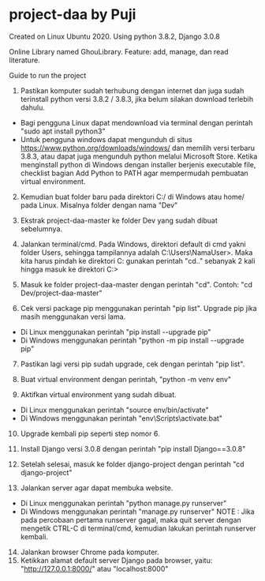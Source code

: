 # project-daa by Puji
Created on Linux Ubuntu 2020. Using python 3.8.2, Django 3.0.8

Online Library named GhouLibrary. 
Feature: add, manage, dan read literature.

Guide to run the project
1. Pastikan komputer sudah terhubung dengan internet dan juga sudah terinstall python versi 3.8.2 / 3.8.3, jika belum silakan download terlebih dahulu.
-	Bagi pengguna Linux dapat mendownload via terminal dengan perintah "sudo apt install python3"
-	Untuk pengguna windows dapat mengunduh di situs https://www.python.org/downloads/windows/ dan memilih versi terbaru 3.8.3, atau dapat juga mengunduh python melalui Microsoft Store.
Ketika menginstall python di Windows dengan installer berjenis executable file, checklist bagian Add Python to PATH agar mempermudah pembuatan virtual environment.

2. Kemudian buat folder baru pada direktori C:/ di Windows atau home/ pada Linux. Misalnya folder dengan nama "Dev"

3. Ekstrak project-daa-master ke folder Dev yang sudah dibuat sebelumnya.

4. Jalankan terminal/cmd. Pada Windows, direktori default di cmd yakni folder Users, sehingga tampilannya adalah C:\Users\NamaUser\>. Maka kita harus pindah ke direktori C: gunakan perintah "cd.." sebanyak 2 kali hingga masuk ke direktori C:\>

5. Masuk ke folder project-daa-master dengan perintah "cd". Contoh: "cd Dev/project-daa-master"

6. Cek versi package pip menggunakan perintah "pip list". Upgrade pip jika masih menggunakan versi lama.
-	Di Linux menggunakan perintah "pip install --upgrade pip"
-	Di Windows menggunakan perintah "python -m pip install --upgrade pip"

7. Pastikan lagi versi pip sudah upgrade, cek dengan perintah "pip list".

8. Buat virtual environment dengan perintah, "python -m venv env"

9. Aktifkan virtual environment yang sudah dibuat.
-	Di Linux menggunakan perintah "source env/bin/activate"
-	Di Windows menggunakan perintah "env\Scripts\activate.bat"

10. Upgrade kembali pip seperti step nomor 6.

11. Install Django versi 3.0.8 dengan perintah "pip install Django==3.0.8"

12. Setelah selesai, masuk ke folder django-project dengan perintah "cd django-project"

13. Jalankan server agar dapat membuka website.
-	Di Linux menggunakan perintah "python manage.py runserver"
-	Di Windows menggunakan perintah "manage.py runserver"
NOTE : Jika pada percobaan pertama runserver gagal, maka quit server dengan mengetik CTRL-C di terminal/cmd, kemudian lakukan perintah runserver kembali.

14. Jalankan browser Chrome pada komputer.
15. Ketikkan alamat default server Django pada browser, yaitu: "http://127.0.0.1:8000/" atau "localhost:8000"
